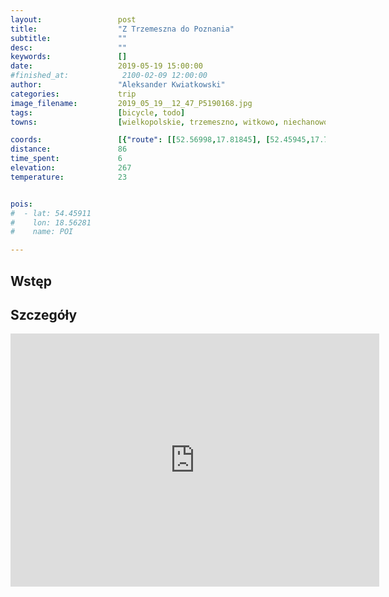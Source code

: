 ```yaml
---
layout:                 post
title:                  "Z Trzemeszna do Poznania"
subtitle:               ""
desc:                   ""
keywords:               []
date:                   2019-05-19 15:00:00
#finished_at:            2100-02-09 12:00:00
author:                 "Aleksander Kwiatkowski"
categories:             trip
image_filename:         2019_05_19__12_47_P5190168.jpg
tags:                   [bicycle, todo]
towns:                  [wielkopolskie, trzemeszno, witkowo, niechanowo, czerniejewo, lubowo, pobiedziska, swarzedz, poznan]

coords:                 [{"route": [[52.56998,17.81845], [52.45945,17.76249], [52.44230,17.62173], [52.43371,17.62859], [52.41676,17.55255], [52.43183,17.48646], [52.45495,17.38363], [52.47702,17.28802], [52.44376,17.24287], [52.44334,17.16992], [52.42293,17.15515], [52.40670,17.10177], [52.38722,17.02864], [52.39592,16.98280], [52.37643,16.95568]], "type": "bicycle"}]
distance:               86
time_spent:             6
elevation:              267
temperature:            23


pois:
#  - lat: 54.45911
#    lon: 18.56281
#    name: POI

---
```



## Wstęp

## Szczegóły

<iframe height='405' width='590' frameborder='0' allowtransparency='true' scrolling='no' src='https://www.strava.com/activities/2379962170/embed/999bf81a0064b7e83c6f63ec184c5fa8d852c21b'></iframe>

